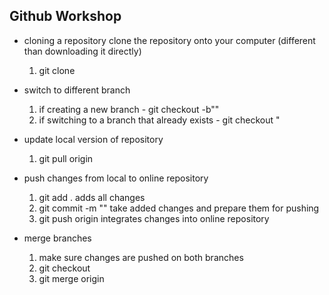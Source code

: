 ## Github Workshop

- cloning a repository clone the repository onto your computer (different than downloading it directly)
  1. git clone <link>

- switch to different branch
  1. if creating a new branch - git checkout -b"<name of branch>"
  1. if switching to a branch that already exists - git checkout <name of branch>"

- update local version of repository
  1. git pull origin <name of branch>

- push changes from local to online repository
  1. git add .                                                        adds all changes
  2. git commit -m "<commit message>"    take added changes and prepare them for pushing
  3. git push origin <name of branch>         integrates changes into online repository

- merge branches
  1. make sure changes are pushed on both branches
  2. git checkout <branch you want to update>
  3. git merge origin <other branch>
